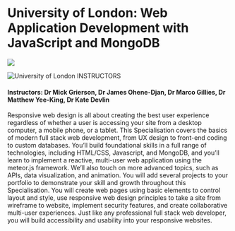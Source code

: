 # University of London: Web Application Development with JavaScript and MongoDB

<img src="https://i.imgur.com/t4CJvim.png">

![University of London](http://i.imgur.com/Qktqnu1.png) INSTRUCTORS
#### Instructors: Dr Mick Grierson, Dr James Ohene-Djan, Dr Marco Gillies, Dr Matthew Yee-King, Dr Kate Devlin

Responsive web design is all about creating the best user experience regardless of whether a user is accessing your site from a desktop computer, a mobile phone, or a tablet. This Specialisation covers the basics of modern full stack web development, from UX design to front-end coding to custom databases. You’ll build foundational skills in a full range of technologies, including HTML/CSS, Javascript, and MongoDB, and you’ll learn to implement a reactive, multi-user web application using the meteor.js framework. We’ll also touch on more advanced topics, such as APIs, data visualization, and animation. You will add several projects to your portfolio to demonstrate your skill and growth throughout this Specialisation. You will create web pages using basic elements to control layout and style, use responsive web design principles to take a site from wireframe to website, implement security features, and create collaborative multi-user experiences. Just like any professional full stack web developer, you will build accessibility and usability into your responsive websites.